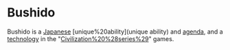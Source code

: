 # Bushido

Bushido is a [Japanese](Japanese) [unique%20ability](unique ability) and [agenda](agenda), and a [technology](technology) in the "[Civilization%20%28series%29](Civilization)" games.